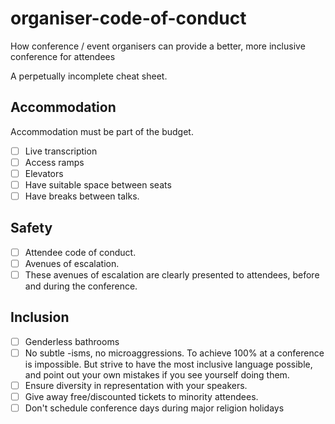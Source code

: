# organiser-code-of-conduct

How conference / event organisers can provide a better, more inclusive conference for attendees

A perpetually incomplete cheat sheet.

## Accommodation

Accommodation must be part of the budget.

- [ ] Live transcription
- [ ] Access ramps
- [ ] Elevators
- [ ] Have suitable space between seats
- [ ] Have breaks between talks.

## Safety

- [ ] Attendee code of conduct.
- [ ] Avenues of escalation.
- [ ] These avenues of escalation are clearly presented to attendees, before and during the conference.

## Inclusion

- [ ] Genderless bathrooms
- [ ] No subtle -isms, no microaggressions. To achieve 100% at a conference is impossible. But strive to have the most inclusive language possible, and point out your own mistakes if you see yourself doing them.
- [ ] Ensure diversity in representation with your speakers.
- [ ] Give away free/discounted tickets to minority attendees.
- [ ] Don't schedule conference days during major religion holidays
